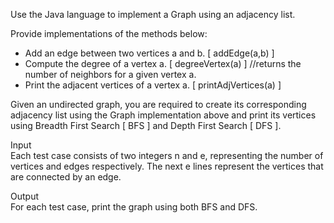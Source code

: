 Use the Java language to implement a Graph using an adjacency list.

Provide implementations of the methods below:
  * Add an edge between two vertices a and b. [ addEdge(a,b) ]
  * Compute the degree of a vertex a. [ degreeVertex(a) ] //returns the number of neighbors for a given vertex a.
  * Print the adjacent vertices of a vertex a. [ printAdjVertices(a) ]

Given an undirected graph, you are required to create its corresponding adjacency list using the
Graph implementation above and print its vertices using Breadth First Search [ BFS ] and Depth
First Search [ DFS ].

Input \
Each test case consists of two integers n and e, representing the number of vertices and edges
respectively. The next e lines represent the vertices that are connected by an edge.

Output \
For each test case, print the graph using both BFS and DFS.
